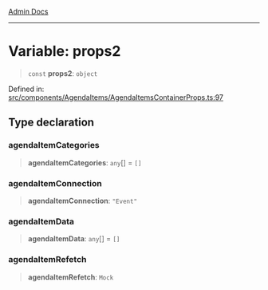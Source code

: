 [Admin Docs](/)

***

# Variable: props2

> `const` **props2**: `object`

Defined in: [src/components/AgendaItems/AgendaItemsContainerProps.ts:97](https://github.com/abhassen44/talawa-admin/blob/bb7b6d5252385a81ad100b897eb0cba4f7ba10d2/src/components/AgendaItems/AgendaItemsContainerProps.ts#L97)

## Type declaration

### agendaItemCategories

> **agendaItemCategories**: `any`[] = `[]`

### agendaItemConnection

> **agendaItemConnection**: `"Event"`

### agendaItemData

> **agendaItemData**: `any`[] = `[]`

### agendaItemRefetch

> **agendaItemRefetch**: `Mock`
